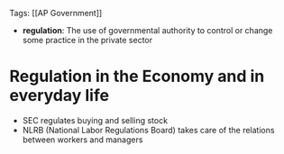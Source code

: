 Tags: [[AP Government]]

- **regulation**: The use of governmental authority to control or change some practice in the private sector

# Regulation in the Economy and in everyday life
- SEC regulates buying and selling stock 
- NLRB (National Labor Regulations Board) takes care of the relations between workers and managers